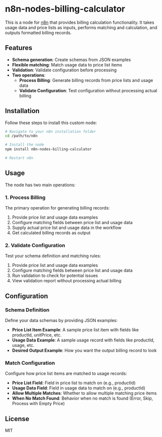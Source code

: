 # n8n-nodes-billing-calculator

This is a node for [n8n](https://n8n.io/) that provides billing calculation functionality. It takes usage data and price lists as inputs, performs matching and calculation, and outputs formatted billing records.

## Features

- **Schema generation**: Create schemas from JSON examples
- **Flexible matching**: Match usage data to price list items
- **Validation**: Validate configuration before processing
- **Two operations**:
  - **Process Billing**: Generate billing records from price lists and usage data
  - **Validate Configuration**: Test configuration without processing actual billing

## Installation

Follow these steps to install this custom node:

```bash
# Navigate to your n8n installation folder
cd /path/to/n8n

# Install the node
npm install n8n-nodes-billing-calculator

# Restart n8n
```

## Usage

The node has two main operations:

### 1. Process Billing

The primary operation for generating billing records:

1. Provide price list and usage data examples
2. Configure matching fields between price list and usage data
3. Supply actual price list and usage data in the workflow
4. Get calculated billing records as output

### 2. Validate Configuration

Test your schema definition and matching rules:

1. Provide price list and usage data examples
2. Configure matching fields between price list and usage data
3. Run validation to check for potential issues
4. View validation report without processing actual billing

## Configuration

### Schema Definition

Define your data schemas by providing JSON examples:

- **Price List Item Example**: A sample price list item with fields like productId, unitPrice, etc.
- **Usage Data Example**: A sample usage record with fields like productId, usage, etc.
- **Desired Output Example**: How you want the output billing record to look

### Match Configuration

Configure how price list items are matched to usage records:

- **Price List Field**: Field in price list to match on (e.g., productId)
- **Usage Data Field**: Field in usage data to match on (e.g., productId)
- **Allow Multiple Matches**: Whether to allow multiple matching price items
- **When No Match Found**: Behavior when no match is found (Error, Skip, Process with Empty Price)

## License

MIT
